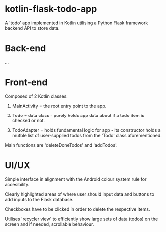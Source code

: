 # kotlin-flask-todo-app
A 'todo' app implemented in Kotlin utilising a Python Flask framework backend API to store data.

# Back-end
...

# Front-end
Composed of 2 Kotlin classes: 

1) MainActivity = the root entry point to the app.

2) Todo = data class - purely holds app data about if a todo item is checked or not.

3) TodoAdapter = holds fundamental logic for app - its constructor holds a mutble list of user-supplied todos from the 'Todo' class aforementioned.

Main functions are 'deleteDoneTodos' and 'addTodos'.

# UI/UX
Simple interface in alignment with the Android colour system rule for accesibility.

Clearly highlighted areas of where user should input data and buttons to add inputs to the Flask database.

Checkboxes have to be clicked in order to delete the respective items.

Utilises 'recycler view' to efficiently show large sets of data (todos) on the screen and if needed, scrollable behaviour.



